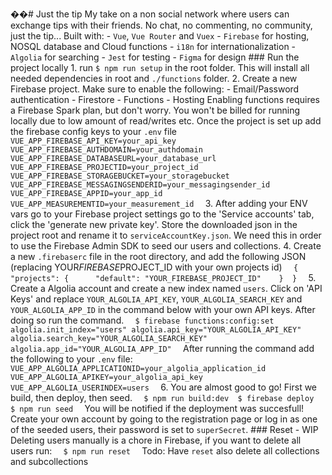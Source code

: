 ��#   J u s t   t h e   t i p  
  
 M y   t a k e   o n   a   n o n   s o c i a l   n e t w o r k   w h e r e   u s e r s   c a n   e x c h a n g e   t i p s   w i t h   t h e i r   f r i e n d s .   N o   c h a t ,   n o   c o m m e n t i n g ,   n o   c o m m u n i t y ,   j u s t   t h e   t i p . . .  
 B u i l t   w i t h :  
  
 -   ` V u e ` ,   ` V u e   R o u t e r `   a n d   ` V u e x `  
 -   ` F i r e b a s e `   f o r   h o s t i n g ,   N O S Q L   d a t a b a s e   a n d   C l o u d   f u n c t i o n s  
 -   ` i 1 8 n `   f o r   i n t e r n a t i o n a l i z a t i o n  
 -   ` A l g o l i a `   f o r   s e a r c h i n g  
 -   ` J e s t `   f o r   t e s t i n g  
 -   ` F i g m a `   f o r   d e s i g n  
  
 # # #   R u n   t h e   p r o j e c t   l o c a l l y  
  
 1 .   r u n   ` $   n p m   r u n   s e t u p `   i n   t h e   r o o t   f o l d e r .   T h i s   w i l l   i n s t a l l   a l l   n e e d e d   d e p e n d e n c i e s   i n   r o o t   a n d   ` . / f u n c t i o n s `   f o l d e r .  
  
 2 .   C r e a t e   a   n e w   F i r e b a s e   p r o j e c t .   M a k e   s u r e   t o   e n a b l e   t h e   f o l l o w i n g :  
  
 -   E m a i l / P a s s w o r d   a u t h e n t i c a t i o n  
 -   F i r e s t o r e  
 -   F u n c t i o n s  
 -   H o s t i n g  
  
 E n a b l i n g   f u n c t i o n s   r e q u i r e s   a   F i r e b a s e   S p a r k   p l a n ,   b u t   d o n ' t   w o r r y .   Y o u   w o n ' t   b e   b i l l e d   f o r   r u n n i n g   l o c a l l y   d u e   t o   l o w   a m o u n t   o f   r e a d / w r i t e s   e t c .   O n c e   t h e   p r o j e c t   i s   s e t   u p   a d d   t h e   f i r e b a s e   c o n f i g   k e y s   t o   y o u r   ` . e n v `   f i l e  
  
 ` ` `  
 V U E _ A P P _ F I R E B A S E _ A P I _ K E Y = y o u r _ a p i _ k e y  
 V U E _ A P P _ F I R E B A S E _ A U T H D O M A I N = y o u r _ a u t h d o m a i n  
 V U E _ A P P _ F I R E B A S E _ D A T A B A S E U R L = y o u r _ d a t a b a s e _ u r l  
 V U E _ A P P _ F I R E B A S E _ P R O J E C T I D = y o u r _ p r o j e c t _ i d  
 V U E _ A P P _ F I R E B A S E _ S T O R A G E B U C K E T = y o u r _ s t o r a g e b u c k e t  
 V U E _ A P P _ F I R E B A S E _ M E S S A G I N G S E N D E R I D = y o u r _ m e s s a g i n g s e n d e r _ i d  
 V U E _ A P P _ F I R E B A S E _ A P P I D = y o u r _ a p p _ i d  
 V U E _ A P P _ M E A S U R E M E N T I D = y o u r _ m e a s u r e m e n t _ i d  
 ` ` `  
  
 3 .   A f t e r   a d d i n g   y o u r   E N V   v a r s   g o   t o   y o u r   F i r e b a s e   p r o j e c t   s e t t i n g s   g o   t o   t h e   ' S e r v i c e   a c c o u n t s '   t a b ,   c l i c k   t h e   ' g e n e r a t e   n e w   p r i v a t e   k e y ' .   S t o r e   t h e   d o w n l o a d e d   j s o n   i n   t h e   p r o j e c t   r o o t   a n d   r e n a m e   i t   t o   ` s e r v i c e A c c o u n t K e y . j s o n ` .   W e   n e e d   t h i s   i n   o r d e r   t o   u s e   t h e   F i r e b a s e   A d m i n   S D K   t o   s e e d   o u r   u s e r s   a n d   c o l l e c t i o n s .  
  
 4 .   C r e a t e   a   n e w   ` . f i r e b a s e r c `   f i l e   i n   t h e   r o o t   d i r e c t o r y ,   a n d   a d d   t h e   f o l l o w i n g   J S O N   ( r e p l a c i n g   Y O U R _ F I R E B A S E _ P R O J E C T _ I D   w i t h   y o u r   o w n   p r o j e c t s   i d )  
  
 ` ` `  
 {  
     " p r o j e c t s " :   {  
         " d e f a u l t " :   " Y O U R _ F I R E B A S E _ P R O J E C T _ I D "  
     }  
 }  
 ` ` `  
  
 5 .   C r e a t e   a   A l g o l i a   a c c o u n t   a n d   c r e a t e   a   n e w   i n d e x   n a m e d   ` u s e r s ` .   C l i c k   o n   ' A P I   K e y s '   a n d   r e p l a c e   ` Y O U R _ A L G O L I A _ A P I _ K E Y ` ,   ` Y O U R _ A L G O L I A _ S E A R C H _ K E Y `   a n d   ` Y O U R _ A L G O L I A _ A P P _ I D `   i n   t h e   c o m m a n d   b e l o w   w i t h   y o u r   o w n   A P I   k e y s .   A f t e r   d o i n g   s o   r u n   t h e   c o m m a n d .  
  
 ` ` `  
 $   f i r e b a s e   f u n c t i o n s : c o n f i g : s e t   a l g o l i a . i n i t _ i n d e x = " u s e r s "   a l g o l i a . a p i _ k e y = " Y O U R _ A L G O L I A _ A P I _ K E Y "   a l g o l i a . s e a r c h _ k e y = " Y O U R _ A L G O L I A _ S E A R C H _ K E Y "   a l g o l i a . a p p _ i d = " Y O U R _ A L G O L I A _ A P P _ I D "  
 ` ` `  
  
 A f t e r   r u n n i n g   t h e   c o m m a n d   a d d   t h e   f o l l o w i n g   t o   y o u r   ` . e n v `   f i l e :  
  
 ` ` `  
 V U E _ A P P _ A L G O L I A _ A P P L I C A T I O N I D = y o u r _ a l g o l i a _ a p p l i c a t i o n _ i d  
 V U E _ A P P _ A L G O L I A _ A P I K E Y = y o u r _ a l g o l i a _ a p i _ k e y  
 V U E _ A P P _ A L G O L I A _ U S E R I N D E X = u s e r s  
 ` ` `  
  
 6 .   Y o u   a r e   a l m o s t   g o o d   t o   g o !   F i r s t   w e   b u i l d ,   t h e n   d e p l o y ,   t h e n   s e e d .  
  
 ` ` `  
 $   n p m   r u n   b u i l d : d e v  
 $   f i r e b a s e   d e p l o y  
 $   n p m   r u n   s e e d  
 ` ` `  
  
 Y o u   w i l l   b e   n o t i f i e d   i f   t h e   d e p l o y m e n t   w a s   s u c c e s f u l l !   C r e a t e   y o u r   o w n   a c c o u n t   b y   g o i n g   t o   t h e   r e g i s t r a t i o n   p a g e   o r   l o g   i n   a s   o n e   o f   t h e   s e e d e d   u s e r s ,   t h e i r   p a s s w o r d   i s   s e t   t o   ` s u p e r S e c r e t ` .  
  
 # # #   R e s e t   -   W I P  
  
 D e l e t i n g   u s e r s   m a n u a l l y   i s   a   c h o r e   i n   F i r e b a s e ,   i f   y o u   w a n t   t o   d e l e t e   * * a l l * *   u s e r s   r u n :  
  
 ` ` `  
 $   n p m   r u n   r e s e t  
 ` ` `  
  
 T o d o :   H a v e   ` r e s e t `   a l s o   d e l e t e   a l l   c o l l e c t i o n s   a n d   s u b c o l l e c t i o n s  
 